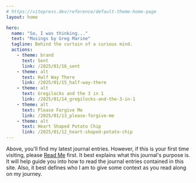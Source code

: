 ```yaml
---
# https://vitepress.dev/reference/default-theme-home-page
layout: home

hero:
  name: "So, I was thinking..."
  text: "Musings by Greg Marine"
  tagline: Behind the curtain of a curious mind.
  actions:
    - theme: brand
      text: Sent
      link: /2025/01/16_sent
    - theme: alt
      text: Half Way There
      link: /2025/01/15_half-way-there
    - theme: alt
      text: Gregilocks and the 3 in 1
      link: /2025/01/14_gregilocks-and-the-3-in-1
    - theme: alt
      text: Please Forgive Me
      link: /2025/01/13_please-forgive-me
    - theme: alt
      text: Heart Shaped Potato Chip
      link: /2025/01/12_heart-shaped-potato-chip
---
```


Above, you'll find my latest journal entries. However, if this is your first time visiting, please [Read Me](read-me) first. It best explains what this journal's purpose is. It will help guide you into how to read the journal entries contained in this site. Also, it best defines who I am to give some context as you read along on my journey.
